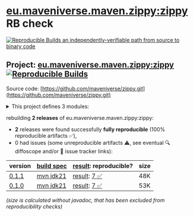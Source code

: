 [eu.maveniverse.maven.zippy:zippy](https://central.sonatype.com/artifact/eu.maveniverse.maven.zippy/zippy/versions) RB check
=======

[![Reproducible Builds](https://reproducible-builds.org/images/logos/rb.svg) an independently-verifiable path from source to binary code](https://reproducible-builds.org/)

## Project: [eu.maveniverse.maven.zippy:zippy](https://central.sonatype.com/artifact/eu.maveniverse.maven.zippy/zippy/versions) [![Reproducible Builds](https://img.shields.io/endpoint?url=https://raw.githubusercontent.com/jvm-repo-rebuild/reproducible-central/master/content/eu/maveniverse/maven/zippy/badge.json)](https://github.com/jvm-repo-rebuild/reproducible-central/blob/master/content/eu/maveniverse/maven/zippy/README.md)

Source code: [https://github.com/maveniverse/zippy.git](https://github.com/maveniverse/zippy.git)

<details><summary>This project defines 3 modules:</summary>

* [eu.maveniverse.maven.plugins:zippy](https://central.sonatype.com/artifact/eu.maveniverse.maven.plugins/zippy/overview)
* [eu.maveniverse.maven.zippy:extension3](https://central.sonatype.com/artifact/eu.maveniverse.maven.zippy/extension3/overview)
* [eu.maveniverse.maven.zippy:zippy](https://central.sonatype.com/artifact/eu.maveniverse.maven.zippy/zippy/overview)
</details>

rebuilding **2 releases** of eu.maveniverse.maven.zippy:zippy:
- **2** releases were found successfully **fully reproducible** (100% reproducible artifacts :white_check_mark:),
- 0 had issues (some unreproducible artifacts :warning:, see eventual :mag: diffoscope and/or :memo: issue tracker links):

| version | [build spec](/BUILDSPEC.md) | [result](https://reproducible-builds.org/docs/jvm/): reproducible? | size |
| -- | --------- | ------ | -- |
| [0.1.1](https://central.sonatype.com/artifact/eu.maveniverse.maven.zippy/zippy/0.1.1/pom) | [mvn jdk21](zippy-0.1.1.buildspec) | [result](zippy-0.1.1.buildinfo): [7 :white_check_mark: ](zippy-0.1.1.buildcompare) | 48K |
| [0.1.0](https://central.sonatype.com/artifact/eu.maveniverse.maven.zippy/zippy/0.1.0/pom) | [mvn jdk21](zippy-0.1.0.buildspec) | [result](zippy-0.1.0.buildinfo): [7 :white_check_mark: ](zippy-0.1.0.buildcompare) | 53K |

<i>(size is calculated without javadoc, that has been excluded from reproducibility checks)</i>
